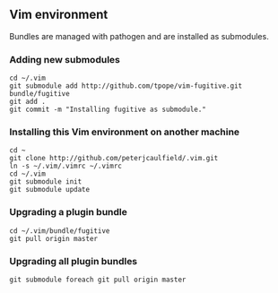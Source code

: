 ## Vim environment

Bundles are managed with pathogen and are installed as submodules. 

### Adding new submodules

```
cd ~/.vim
git submodule add http://github.com/tpope/vim-fugitive.git bundle/fugitive
git add .
git commit -m "Installing fugitive as submodule."
```

### Installing this Vim environment on another machine

``` 
cd ~
git clone http://github.com/peterjcaulfield/.vim.git
ln -s ~/.vim/.vimrc ~/.vimrc
cd ~/.vim
git submodule init
git submodule update
```

### Upgrading a plugin bundle

```
cd ~/.vim/bundle/fugitive
git pull origin master
```

### Upgrading all plugin bundles

```
git submodule foreach git pull origin master
```



